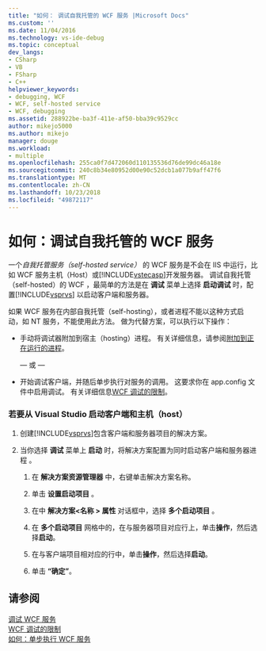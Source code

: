 ```yaml
---
title: "如何： 调试自我托管的 WCF 服务 |Microsoft Docs"
ms.custom: ''
ms.date: 11/04/2016
ms.technology: vs-ide-debug
ms.topic: conceptual
dev_langs:
- CSharp
- VB
- FSharp
- C++
helpviewer_keywords:
- debugging, WCF
- WCF, self-hosted service
- WCF, debugging
ms.assetid: 288922be-ba3f-411e-af50-bba39c9529cc
author: mikejo5000
ms.author: mikejo
manager: douge
ms.workload:
- multiple
ms.openlocfilehash: 255ca0f7d472060d110135536d76de99dc46a18e
ms.sourcegitcommit: 240c8b34e80952d00e90c52dcb1a077b9aff47f6
ms.translationtype: MT
ms.contentlocale: zh-CN
ms.lasthandoff: 10/23/2018
ms.locfileid: "49872117"
---
```

# <a name="how-to-debug-a-self-hosted-wcf-service"></a>如何：调试自我托管的 WCF 服务
一个*自我托管服务（self-hosted service）* 的 WCF 服务是不会在 IIS 中运行，比如 WCF 服务主机（Host）或[!INCLUDE[vstecasp](../code-quality/includes/vstecasp_md.md)]开发服务器。 调试自我托管（self-hosted）的 WCF ，最简单的方法是在 **调试** 菜单上选择 **启动调试** 时，配置[!INCLUDE[vsprvs](../code-quality/includes/vsprvs_md.md)] 以启动客户端和服务器。  
  
 如果 WCF 服务在内部自我托管（self-hosting），或者进程不能以这种方式启动，如 NT 服务，不能使用此方法。 做为代替方案，可以执行以下操作：  
  
-   手动将调试器附加到宿主（hosting）进程。 有关详细信息，请参阅[附加到正在运行的进程](../debugger/attach-to-running-processes-with-the-visual-studio-debugger.md)。  
  
     — 或 —  
  
-   开始调试客户端，并随后单步执行对服务的调用。 这要求你在 app.config 文件中启用调试。 有关详细信息[WCF 调试的限制](../debugger/limitations-on-wcf-debugging.md)。  
  
### <a name="to-start-both-client-and-host-from-visual-studio"></a>若要从 Visual Studio 启动客户端和主机（host）  
  
1. 创建[!INCLUDE[vsprvs](../code-quality/includes/vsprvs_md.md)]包含客户端和服务器项目的解决方案。  
  
2. 当你选择 **调试** 菜单上 **启动** 时，将解决方案配置为同时启动客户端和服务器进程 。  
  
   1.  在 **解决方案资源管理器** 中，右键单击解决方案名称。  
  
   2.  单击 **设置启动项目** 。  
  
   3.  在中 **解决方案\<名称 > 属性** 对话框中，选择 **多个启动项目** 。  
  
   4.  在 **多个启动项目** 网格中的，在与服务器项目对应行上，单击**操作**，然后选择**启动**。  
  
   5.  在与客户端项目相对应的行中，单击**操作**，然后选择**启动**。  
  
   6.  单击 **“确定”**。  
  
## <a name="see-also"></a>请参阅  
 [调试 WCF 服务](../debugger/debugging-wcf-services.md)   
 [WCF 调试的限制](../debugger/limitations-on-wcf-debugging.md)   
 [如何：单步执行 WCF 服务](../debugger/how-to-step-into-wcf-services.md)